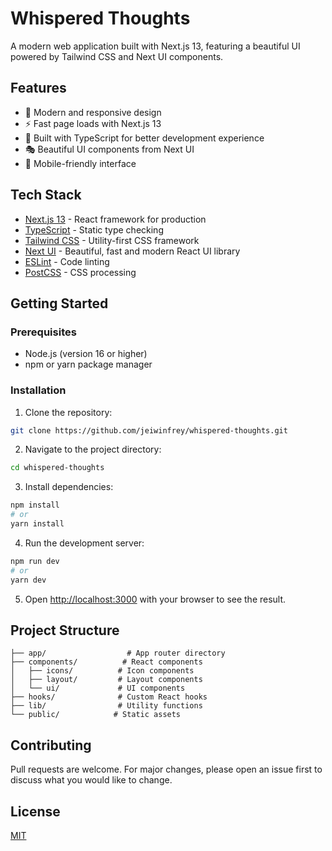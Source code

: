 # Whispered Thoughts

A modern web application built with Next.js 13, featuring a beautiful UI powered by Tailwind CSS and Next UI components.

## Features

- 🎨 Modern and responsive design
- ⚡ Fast page loads with Next.js 13
- 🎯 Built with TypeScript for better development experience
- 🎭 Beautiful UI components from Next UI
- 📱 Mobile-friendly interface

## Tech Stack

- [Next.js 13](https://nextjs.org/) - React framework for production
- [TypeScript](https://www.typescriptlang.org/) - Static type checking
- [Tailwind CSS](https://tailwindcss.com/) - Utility-first CSS framework
- [Next UI](https://nextui.org/) - Beautiful, fast and modern React UI library
- [ESLint](https://eslint.org/) - Code linting
- [PostCSS](https://postcss.org/) - CSS processing

## Getting Started

### Prerequisites

- Node.js (version 16 or higher)
- npm or yarn package manager

### Installation

1. Clone the repository:
```bash
git clone https://github.com/jeiwinfrey/whispered-thoughts.git
```

2. Navigate to the project directory:
```bash
cd whispered-thoughts
```

3. Install dependencies:
```bash
npm install
# or
yarn install
```

4. Run the development server:
```bash
npm run dev
# or
yarn dev
```

5. Open [http://localhost:3000](http://localhost:3000) with your browser to see the result.

## Project Structure

```
├── app/                  # App router directory
├── components/          # React components
│   ├── icons/          # Icon components
│   ├── layout/         # Layout components
│   └── ui/             # UI components
├── hooks/              # Custom React hooks
├── lib/                # Utility functions
└── public/            # Static assets
```

## Contributing

Pull requests are welcome. For major changes, please open an issue first to discuss what you would like to change.

## License

[MIT](https://choosealicense.com/licenses/mit/)
